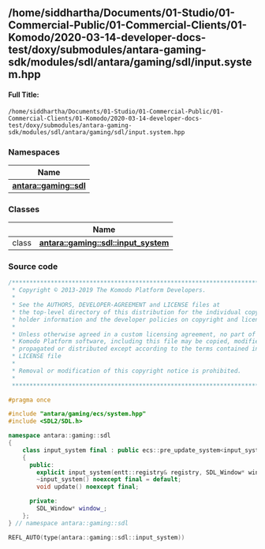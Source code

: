 

## /home/siddhartha/Documents/01-Studio/01-Commercial-Public/01-Commercial-Clients/01-Komodo/2020-03-14-developer-docs-test/doxy/submodules/antara-gaming-sdk/modules/sdl/antara/gaming/sdl/input.system.hpp

#### Full Title:
```
/home/siddhartha/Documents/01-Studio/01-Commercial-Public/01-Commercial-Clients/01-Komodo/2020-03-14-developer-docs-test/doxy/submodules/antara-gaming-sdk/modules/sdl/antara/gaming/sdl/input.system.hpp
```







### Namespaces

| Name           |
| -------------- |
| **[antara::gaming::sdl](Namespaces/namespaceantara_1_1gaming_1_1sdl.md)**  |

### Classes

|                | Name           |
| -------------- | -------------- |
| class | **[antara::gaming::sdl::input_system](Classes/classantara_1_1gaming_1_1sdl_1_1input__system.md)**  |















### Source code

```cpp
/******************************************************************************
 * Copyright © 2013-2019 The Komodo Platform Developers.                      *
 *                                                                            *
 * See the AUTHORS, DEVELOPER-AGREEMENT and LICENSE files at                  *
 * the top-level directory of this distribution for the individual copyright  *
 * holder information and the developer policies on copyright and licensing.  *
 *                                                                            *
 * Unless otherwise agreed in a custom licensing agreement, no part of the    *
 * Komodo Platform software, including this file may be copied, modified,     *
 * propagated or distributed except according to the terms contained in the   *
 * LICENSE file                                                               *
 *                                                                            *
 * Removal or modification of this copyright notice is prohibited.            *
 *                                                                            *
 ******************************************************************************/

#pragma once

#include "antara/gaming/ecs/system.hpp"
#include <SDL2/SDL.h>

namespace antara::gaming::sdl
{
    class input_system final : public ecs::pre_update_system<input_system>
    {
      public:
        explicit input_system(entt::registry& registry, SDL_Window* window);
        ~input_system() noexcept final = default;
        void update() noexcept final;

      private:
        SDL_Window* window_;
    };
} // namespace antara::gaming::sdl

REFL_AUTO(type(antara::gaming::sdl::input_system))
```




